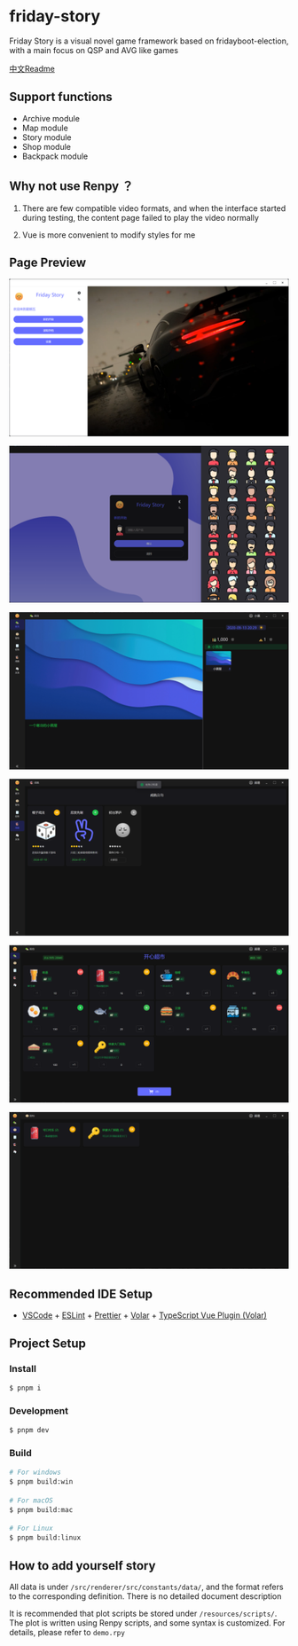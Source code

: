 # friday-story

Friday Story is a visual novel game framework based on fridayboot-election, with a main focus on QSP and AVG like games

[中文Readme](README_CN.md)

## Support functions

- Archive module
- Map module
- Story module
- Shop module
- Backpack module

## Why not use Renpy ？

1. There are few compatible video formats, and when the interface started during testing, the content page failed to play the video normally

2. Vue is more convenient to modify styles for me

## Page Preview

![Login Page](project/login.png)

![New Archive](project/1722248556522.png)

![Home Page](project/1722248333302.png)

![Achievement Page](project/1722248635251.png)

![Shop Page](project/1722248986270.png)

![Backpack Page](project/1722248993153.png)

## Recommended IDE Setup

- [VSCode](https://code.visualstudio.com/) + [ESLint](https://marketplace.visualstudio.com/items?itemName=dbaeumer.vscode-eslint) + [Prettier](https://marketplace.visualstudio.com/items?itemName=esbenp.prettier-vscode) + [Volar](https://marketplace.visualstudio.com/items?itemName=Vue.volar) + [TypeScript Vue Plugin (Volar)](https://marketplace.visualstudio.com/items?itemName=Vue.vscode-typescript-vue-plugin)

## Project Setup

### Install

```bash
$ pnpm i
```

### Development

```bash
$ pnpm dev
```

### Build

```bash
# For windows
$ pnpm build:win

# For macOS
$ pnpm build:mac

# For Linux
$ pnpm build:linux
```

## How to add yourself story

All data is under `/src/renderer/src/constants/data/`, and the format refers to the corresponding definition. There is no detailed document description

It is recommended that plot scripts be stored under `/resources/scripts/`. The plot is written using Renpy scripts, and some syntax is customized. For details, please refer to `demo.rpy`
